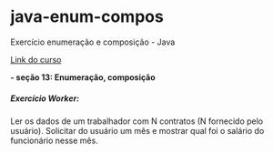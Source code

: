 # java-enum-compos
Exercício enumeração e composição - Java

[Link do curso](https://www.udemy.com/course/java-curso-completo)

**- seção 13: Enumeração, composição**


##### Exercício Worker:
Ler os dados de um trabalhador com N contratos (N fornecido pelo usuário).
Solicitar do usuário um mês e mostrar qual foi o salário do funcionário nesse mês.
